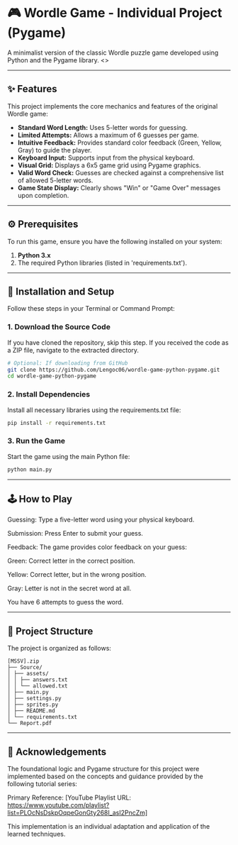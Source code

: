 # 🎮 Wordle Game - Individual Project (Pygame)

A minimalist version of the classic Wordle puzzle game developed using Python and the Pygame library.
<>

---

## ✨ Features

This project implements the core mechanics and features of the original Wordle game:

* **Standard Word Length:** Uses 5-letter words for guessing.
* **Limited Attempts:** Allows a maximum of 6 guesses per game.
* **Intuitive Feedback:** Provides standard color feedback (Green, Yellow, Gray) to guide the player.
* **Keyboard Input:** Supports input from the physical keyboard.
* **Visual Grid:** Displays a 6x5 game grid using Pygame graphics.
* **Valid Word Check:** Guesses are checked against a comprehensive list of allowed 5-letter words.
* **Game State Display:** Clearly shows "Win" or "Game Over" messages upon completion.

---

## ⚙️ Prerequisites

To run this game, ensure you have the following installed on your system:

1. **Python 3.x**
2. The required Python libraries (listed in 'requirements.txt').

---

## 🚀 Installation and Setup

Follow these steps in your Terminal or Command Prompt:

### 1. Download the Source Code

If you have cloned the repository, skip this step. If you received the code as a ZIP file, navigate to the extracted directory.

```Bash
# Optional: If downloading from GitHub
git clone https://github.com/Lengoc06/wordle-game-python-pygame.git
cd wordle-game-python-pygame
```

### 2. Install Dependencies

Install all necessary libraries using the requirements.txt file:

```Bash
pip install -r requirements.txt
```

### 3. Run the Game

Start the game using the main Python file:

```Bash
python main.py
```

---

## 🕹️ How to Play

Guessing: Type a five-letter word using your physical keyboard.

Submission: Press Enter to submit your guess.

Feedback: The game provides color feedback on your guess:

Green: Correct letter in the correct position.

Yellow: Correct letter, but in the wrong position.

Gray: Letter is not in the secret word at all.

You have 6 attempts to guess the word.

---

## 📂 Project Structure

The project is organized as follows:

```
[MSSV].zip
├── Source/
│ ├── assets/
│ │ ├── answers.txt
│ │ └── allowed.txt
│ ├── main.py
│ ├── settings.py
│ ├── sprites.py
│ ├── README.md
│ └── requirements.txt
└── Report.pdf
```

---

## 🙏 Acknowledgements
The foundational logic and Pygame structure for this project were implemented based on the concepts and guidance provided by the following tutorial series:

Primary Reference: [YouTube Playlist URL: https://www.youtube.com/playlist?list=PLOcNsDskpOqpeGonGty268I_asI2PncZm]

This implementation is an individual adaptation and application of the learned techniques.